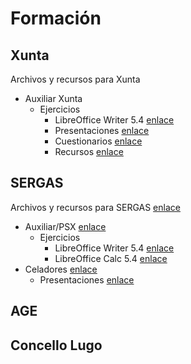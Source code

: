 # Formación

## Xunta
Archivos y recursos para Xunta
* Auxiliar Xunta
  * Ejercicios
    * LibreOffice Writer 5.4 [enlace](https://github.com/juanpacb/formacion/tree/master/XUNTA/EJERCICIOS/WRITER%205)
    * Presentaciones [enlace](https://github.com/juanpacb/formacion/tree/master/SERGAS/AUXILIAR%20-%20PSX/PRESENTACIONES)
    * Cuestionarios [enlace](https://github.com/juanpacb/formacion/blob/master/SERGAS/AUXILIAR%20-%20PSX/CUESTIONARIOS.md)
    * Recursos [enlace](https://github.com/juanpacb/formacion/blob/master/SERGAS/AUXILIAR%20-%20PSX/RECURSOS.md)
## SERGAS
Archivos y recursos para SERGAS [enlace](https://github.com/juanpacb/formacion/tree/master/SERGAS)
* Auxiliar/PSX [enlace](https://github.com/juanpacb/formacion/tree/master/SERGAS/AUXILIAR%20-%20PSX)
  * Ejercicios
    * LibreOffice Writer 5.4 [enlace](https://github.com/juanpacb/formacion/tree/master/SERGAS/AUXILIAR%20-%20PSX/EJERCICIOS/WRITER%205)
    * LibreOffice Calc 5.4 [enlace](https://github.com/juanpacb/formacion/tree/master/SERGAS/AUXILIAR%20-%20PSX/EJERCICIOS/CALC%205)
* Celadores [enlace](https://github.com/juanpacb/formacion/tree/master/SERGAS/CELADORES)
  * Presentaciones [enlace](https://github.com/juanpacb/formacion/tree/master/SERGAS/CELADORES/PRESENTACIONES)
## AGE

## Concello Lugo
